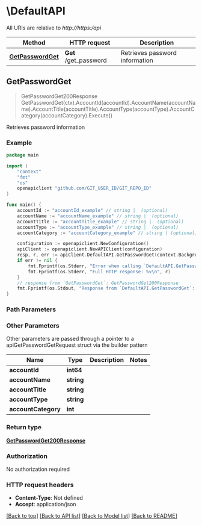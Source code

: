 # \DefaultAPI

All URIs are relative to *http://https:/api*

Method | HTTP request | Description
------------- | ------------- | -------------
[**GetPasswordGet**](DefaultAPI.md#GetPasswordGet) | **Get** /get_password | Retrieves password information



## GetPasswordGet

> GetPasswordGet200Response GetPasswordGet(ctx).AccountId(accountId).AccountName(accountName).AccountTitle(accountTitle).AccountType(accountType).AccountCategory(accountCategory).Execute()

Retrieves password information

### Example

```go
package main

import (
	"context"
	"fmt"
	"os"
	openapiclient "github.com/GIT_USER_ID/GIT_REPO_ID"
)

func main() {
	accountId := "accountId_example" // string |  (optional)
	accountName := "accountName_example" // string |  (optional)
	accountTitle := "accountTitle_example" // string |  (optional)
	accountType := "accountType_example" // string |  (optional)
	accountCategory := "accountCategory_example" // string | (optional)

	configuration := openapiclient.NewConfiguration()
	apiClient := openapiclient.NewAPIClient(configuration)
	resp, r, err := apiClient.DefaultAPI.GetPasswordGet(context.Background()).AccountId(accountId).AccountName(accountName).AccountTitle(accountTitle).AccountType(accountType).AccountCategory(accountCategory).Execute()
	if err != nil {
		fmt.Fprintf(os.Stderr, "Error when calling `DefaultAPI.GetPasswordGet``: %v\n", err)
		fmt.Fprintf(os.Stderr, "Full HTTP response: %v\n", r)
	}
	// response from `GetPasswordGet`: GetPasswordGet200Response
	fmt.Fprintf(os.Stdout, "Response from `DefaultAPI.GetPasswordGet`: %v\n", resp)
}
```

### Path Parameters



### Other Parameters

Other parameters are passed through a pointer to a apiGetPasswordGetRequest struct via the builder pattern


Name | Type | Description  | Notes
------------- | ------------- | ------------- | -------------
 **accountId** | **int64** |  | 
 **accountName** | **string** |  | 
 **accountTitle** | **string** |  | 
 **accountType** | **string** |  | 
 **accountCategory** | **int** |  |

### Return type

[**GetPasswordGet200Response**](GetPasswordGet200Response.md)

### Authorization

No authorization required

### HTTP request headers

- **Content-Type**: Not defined
- **Accept**: application/json

[[Back to top]](#) [[Back to API list]](../README.md#documentation-for-api-endpoints)
[[Back to Model list]](../README.md#documentation-for-models)
[[Back to README]](../README.md)

